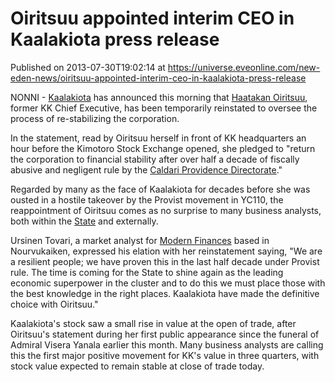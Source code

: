 # Oiritsuu appointed interim CEO in Kaalakiota press release
Published on 2013-07-30T19:02:14 at https://universe.eveonline.com/new-eden-news/oiritsuu-appointed-interim-ceo-in-kaalakiota-press-release

NONNI - [Kaalakiota](http://wiki.eveonline.com/en/wiki/Kaalakiota) has announced this morning that [Haatakan Oiritsuu](http://wiki.eveonline.com/en/wiki/Haatakan_Oiritsuu), former KK Chief Executive, has been temporarily reinstated to oversee the process of re-stabilizing the corporation.

In the statement, read by Oiritsuu herself in front of KK headquarters an hour before the Kimotoro Stock Exchange opened, she pledged to "return the corporation to financial stability after over half a decade of fiscally abusive and negligent rule by the [Caldari Providence Directorate](http://wiki.eveonline.com/en/wiki/Caldari_Providence_Directorate)."

Regarded by many as the face of Kaalakiota for decades before she was ousted in a hostile takeover by the Provist movement in YC110, the reappointment of Oiritsuu comes as no surprise to many business analysts, both within the [State](http://wiki.eveonline.com/en/wiki/Caldari_State) and externally.

Ursinen Tovari, a market analyst for [Modern Finances](http://wiki.eveonline.com/en/wiki/Modern_Finances) based in Nourvukaiken, expressed his elation with her reinstatement saying, "We are a resilient people; we have proven this in the last half decade under Provist rule. The time is coming for the State to shine again as the leading economic superpower in the cluster and to do this we must place those with the best knowledge in the right places. Kaalakiota have made the definitive choice with Oiritsuu."

Kaalakiota's stock saw a small rise in value at the open of trade, after Oiritsuu's statement during her first public appearance since the funeral of Admiral Visera Yanala earlier this month. Many business analysts are calling this the first major positive movement for KK's value in three quarters, with stock value expected to remain stable at close of trade today.
